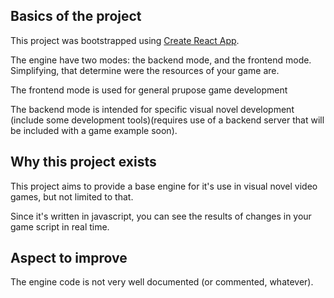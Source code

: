 ## Basics of the project

This project was bootstrapped using [Create React App](https://github.com/facebook/create-react-app).

The engine have two modes: the backend mode, and the frontend mode. Simplifying, that determine were the resources of your game are.

The frontend mode is used for general prupose game development

The backend mode is intended for specific visual novel development (include some development tools)(requires use of a backend server that will be included with a game example soon).

## Why this project exists

This project aims to provide a base engine for it's use in visual novel video games, but not limited to that.

Since it's written in javascript, you can see the results of changes in your game script in real time.

## Aspect to improve

The engine code is not very well documented (or commented, whatever). 
